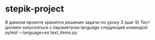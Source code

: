 # stepik-project
В данном проекте хранится решение задачи по уроку 3 (шаг 9)
Тест должен запускаться с параметром language следующей командой: 
pytest --language=es test_items.py
